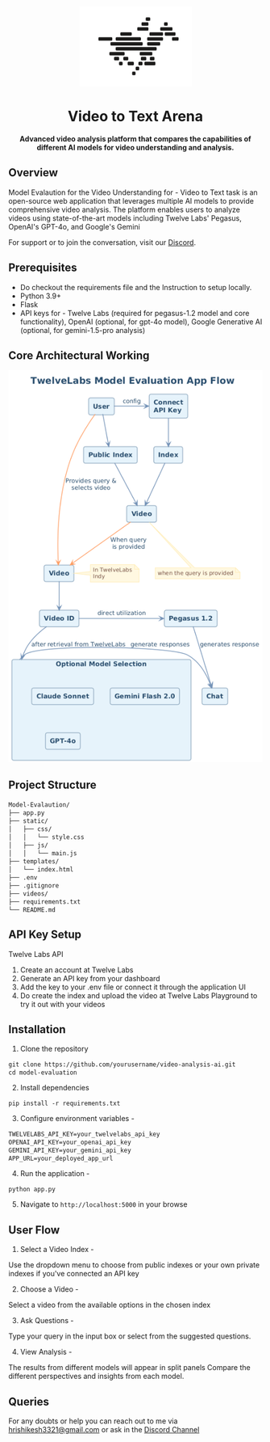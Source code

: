 <div align="center">
    <img src="https://github.com/Hrishikesh332/Model-Evaluation/blob/main/src/twelvelabs.png">
    <h1>Video to Text Arena</h1>
    <p>
        <strong> Advanced video analysis platform that compares the capabilities of different AI models for video understanding and analysis. </strong>
    </p>
</div>

## Overview

Model Evalaution for the Video Understanding for - Video to Text task is an open-source web application that leverages multiple AI models to provide comprehensive video analysis. The platform enables users to analyze videos using state-of-the-art models including Twelve Labs' Pegasus, OpenAI's GPT-4o, and Google's Gemini

For support or to join the conversation, visit our [Discord](https://discord.com/invite/Sh6BRfakJa).

## Prerequisites

- Do checkout the requirements file and the Instruction to setup locally.
- Python 3.9+
- Flask
- API keys for - Twelve Labs (required for pegasus-1.2 model and core functionality), OpenAI (optional, for gpt-4o model), Google Generative AI (optional, for gemini-1.5-pro analysis)


## Core Architectural Working

![Core Architectural Working](https://github.com/Hrishikesh332/Model-Evaluation/blob/main/src/flow-model-eval.png)

## Project Structure

```
Model-Evalaution/
├── app.py                  
├── static/                 
│   ├── css/
│   │   └── style.css      
│   ├── js/
│   │   └── main.js         
├── templates/
│   └── index.html         
├── .env                  
├── .gitignore             
├── videos/              
├── requirements.txt        
└── README.md
```


## API Key Setup

Twelve Labs API

1. Create an account at Twelve Labs
2. Generate an API key from your dashboard
3. Add the key to your .env file or connect it through the application UI
4. Do create the index and upload the video at Twelve Labs Playground to try it out with your videos


## Installation

1. Clone the repository
```
git clone https://github.com/yourusername/video-analysis-ai.git
cd model-evaluation
```
2. Install dependencies
```
pip install -r requirements.txt
```

3. Configure environment variables -

```
TWELVELABS_API_KEY=your_twelvelabs_api_key
OPENAI_API_KEY=your_openai_api_key
GEMINI_API_KEY=your_gemini_api_key
APP_URL=your_deployed_app_url
```

4. Run the application -

```
python app.py
```

5. Navigate to `http://localhost:5000` in your browse
    

## User Flow

1. Select a Video Index -

Use the dropdown menu to choose from public indexes or your own private indexes if you've connected an API key


2. Choose a Video - 

Select a video from the available options in the chosen index


3. Ask Questions -

Type your query in the input box or select from the suggested questions.

4. View Analysis -

The results from different models will appear in split panels
Compare the different perspectives and insights from each model.

## Queries

For any doubts or help you can reach out to me via hrishikesh3321@gmail.com or ask in the [Discord Channel](https://discord.com/invite/Sh6BRfakJa)
